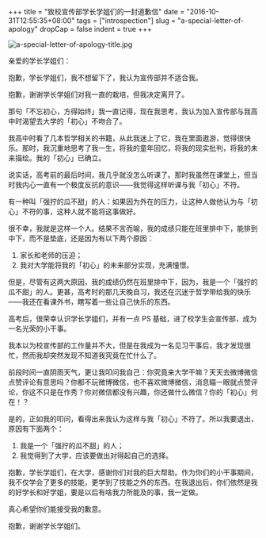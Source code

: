 +++
title = "致校宣传部学长学姐们的一封道歉信"
date = "2016-10-31T12:55:35+08:00"
tags = ["introspection"]
slug = "a-special-letter-of-apology"
dropCap = false
indent = true
+++

![a-special-letter-of-apology-title.jpg](/images/a-special-letter-of-apology-title.jpg "每当从镜子里看到新的自己，就是选择的时候")

亲爱的学长学姐们：

抱歉，学长学姐们，我不想留下了，我认为宣传部并不适合我。

抱歉，谢谢学长学姐们对我一直的栽培，但我决定离开了。

那句「不忘初心，方得始终」我一直记得，现在我思考，我认为加入宣传部与我高中时渴望去大学的「初心」不吻合了。

我高中时看了几本哲学相关的书籍，从此我迷上了它，我在里面遨游，觉得很快乐。那时，我沉重地思考了我一生，将我的童年回忆，将我的现实批判，将我的未来描绘。我的「初心」已确立。

说实话，高考前的最后时间，我几乎就没怎么听课了。那时我虽然在课堂上，但当时我内心一直有一个极度反抗的意识——我觉得这样听课与我「初心」不符。

有一种叫「强拧的瓜不甜」的人：如果因为外在的压力，让这种人做他认为与「初心」不符的事，这种人就不能将这事做好。

很不幸，我就是这样一个人。结果不言而喻，我的成绩只能在班里排中下，能排到中下，而不是垫底，还是因为有以下两个原因：

1. 家长和老师的压迫；
2. 我对大学能将我的「初心」的未来部分实现，充满憧憬。

但是，尽管有这两大原因，我的成绩仍然在班里排中下，因为，我是一个「强拧的瓜不甜」的人。更甚，高考时的那几天晚自习，我还在沉迷于哲学带给我的快乐——我还在看课外书，瞎写着一些让自己快乐的东西。

高考后，很荣幸认识学长学姐们，并有一点 PS 基础，进了校学生会宣传部，成为一名光荣的小干事。

我本以为校宣传部的工作量并不大，但是在我成为一名见习干事后，我才发现很忙，然而我却突然发现不知道我究竟在忙什么了。

前段时间一直阴雨天气，更让我叩问我自己：你究竟来大学干嘛？天天去微博微信点赞评论有意思吗？你都不玩微博微信，也不喜欢微博微信，消息瞄一眼就点赞评论，你这不只是在作秀？你对微信都没有兴趣，你还做什么微信？你的「初心」何在！？

是的，正如我的叩问，看得出来我认为这样与我「初心」不符了。所以我要退出，原因有下面两个：

1. 我是一个「强拧的瓜不甜」的人；
2. 我觉得到了大学，应该要做出对得起自己的选择。

抱歉，学长学姐们，在大学，感谢你们对我的巨大帮助。作为你们的小干事期间，我不仅学会了更多的技能，更学到了技能之外的东西。在我退出后，你们依然是我的好学长和好学姐，要是以后有啥我力所能及的事，我一定做。

真心希望你们能接受我的歉意。

抱歉，谢谢学长学姐们。
